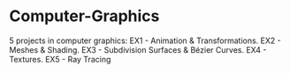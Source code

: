 # Computer-Graphics
5 projects in computer graphics:
EX1 - Animation & Transformations.
EX2 -  Meshes & Shading.
EX3 -  Subdivision Surfaces & Bézier Curves.
EX4 -  Textures.
EX5 -  Ray Tracing

